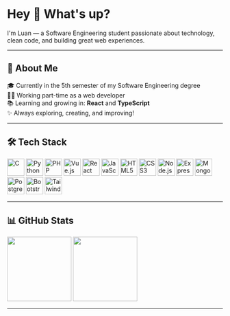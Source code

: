 <h1 align="left">Hey 👋 What's up?</h1>

<p align="left">I'm Luan — a Software Engineering student passionate about technology, clean code, and building great web experiences.</p>

---

<h2 align="left">🧠 About Me</h2>

<p align="left">
🎓 Currently in the 5th semester of my Software Engineering degree<br>
👨‍💻 Working part-time as a web developer<br>
📚 Learning and growing in: <strong>React</strong> and <strong>TypeScript</strong><br>
✨ Always exploring, creating, and improving!
</p>

---

<h2 align="left">🛠️ Tech Stack</h2>

<div align="left">
  <img src="https://skillicons.dev/icons?i=c" height="40" alt="C" />
  <img src="https://skillicons.dev/icons?i=py" height="40" alt="Python" />
  <img src="https://skillicons.dev/icons?i=php" height="40" alt="PHP" />
  <img src="https://skillicons.dev/icons?i=vue" height="40" alt="Vue.js" />
  <img src="https://skillicons.dev/icons?i=react" height="40" alt="React" />
  <img src="https://skillicons.dev/icons?i=js" height="40" alt="JavaScript" />
  <img src="https://skillicons.dev/icons?i=html" height="40" alt="HTML5" />
  <img src="https://skillicons.dev/icons?i=css" height="40" alt="CSS3" />
  <img src="https://skillicons.dev/icons?i=nodejs" height="40" alt="Node.js" />
  <img src="https://skillicons.dev/icons?i=express" height="40" alt="Express" />
  <img src="https://skillicons.dev/icons?i=mongodb" height="40" alt="MongoDB" />
  <img src="https://skillicons.dev/icons?i=postgresql" height="40" alt="PostgreSQL" />
  <img src="https://skillicons.dev/icons?i=bootstrap" height="40" alt="Bootstrap" />
  <img src="https://skillicons.dev/icons?i=tailwind" height="40" alt="TailwindCSS" />
</div>

---

<h2 align="left">📊 GitHub Stats</h2>

<div align="left">
  <img src="https://github-readme-stats.vercel.app/api/top-langs?username=Luanhts&locale=en&hide_title=false&layout=compact&card_width=320&langs_count=5&theme=codeSTACKr&hide_border=true" height="150" />
  <img src="https://github-readme-stats.vercel.app/api?username=Luanhts&show_icons=true&include_all_commits=true&count_private=true&theme=codeSTACKr&hide_border=true" height="150" />
</div>

---

